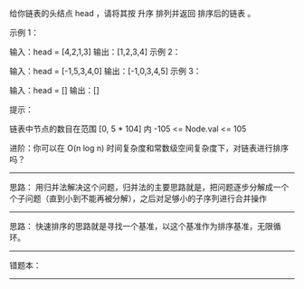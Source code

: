 给你链表的头结点 head ，请将其按 升序 排列并返回 排序后的链表 。

 

示例 1：


输入：head = [4,2,1,3]
输出：[1,2,3,4]
示例 2：


输入：head = [-1,5,3,4,0]
输出：[-1,0,3,4,5]
示例 3：

输入：head = []
输出：[]
 

提示：

链表中节点的数目在范围 [0, 5 * 104] 内
-105 <= Node.val <= 105
 

进阶：你可以在 O(n log n) 时间复杂度和常数级空间复杂度下，对链表进行排序吗？

---

思路：
用归并法解决这个问题，归并法的主要思路就是，把问题逐步分解成一个个子问题（直到小到不能再被分解），之后对足够小的子序列进行合并操作

---
思路：
快速排序的思路就是寻找一个基准，以这个基准作为排序基准，无限循环。

---
错题本：

---